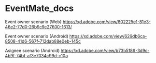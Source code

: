 # EventMate_docs

Event owner scenario (Web)
https://xd.adobe.com/view/602225e1-81e3-46e2-77d0-26b9c9c27600-1613/

Event owner scenario (Android)
https://xd.adobe.com/view/626db6ca-8508-41d6-567f-712dab88e0eb-145c

Asignee scenario (Android)
https://xd.adobe.com/view/b73b5189-3d9c-4b9f-74bf-af3e7034c99d-c10a
